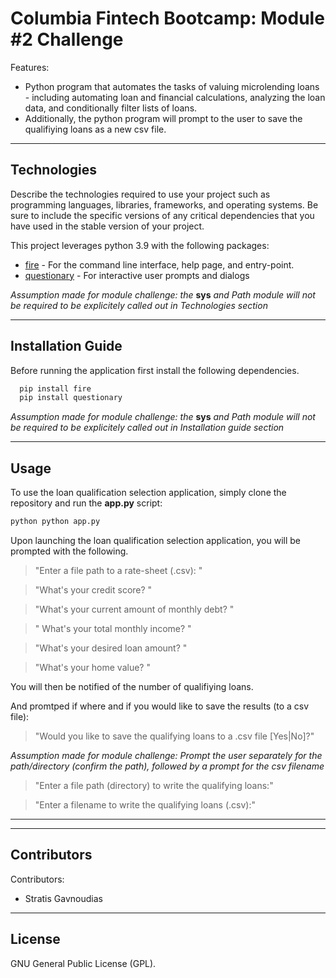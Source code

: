 # Columbia Fintech Bootcamp: Module #2 Challenge

Features:
- Python program that automates the tasks of valuing microlending loans - including automating loan and financial calculations, analyzing the loan data, and conditionally filter lists of loans.
- Additionally, the python program will prompt to the user to save the qualifiying loans as a new csv file.

---

## Technologies

Describe the technologies required to use your project such as programming languages, libraries, frameworks, and operating systems. Be sure to include the specific versions of any critical dependencies that you have used in the stable version of your project.

This project leverages python 3.9 with the following packages:
* [fire](https://github.com/google/python-fire) - For the command line interface, help page, and entry-point.
* [questionary](https://github.com/tmbo/questionary) - For interactive user prompts and dialogs

*Assumption made for module challenge: the* **sys** *and Path module will not be required to be explicitely called out in Technologies section*

---

## Installation Guide

Before running the application first install the following dependencies.

```python
  pip install fire
  pip install questionary
```
*Assumption made for module challenge: the* **sys** *and Path module will not be required to be explicitely called out in Installation guide section*

---

## Usage

To use the loan qualification selection application, simply clone the repository and run the **app.py** script:

```python
python python app.py
```

Upon launching the loan qualification selection application, you will be prompted with the following.

> "Enter a file path to a rate-sheet (.csv): "


> "What's your credit score? "

> "What's your current amount of monthly debt? "

> " What's your total monthly income? "

> "What's your desired loan amount? "

> "What's your home value? "



You will then be notified of the number of qualifiying loans.



And promtped if where and if you would like to save the results (to a csv file):



> "Would you like to save the qualifying loans to a .csv file [Yes|No]?"


*Assumption made for module challenge: Prompt the user separately for the path/directory (confirm the path), followed by a prompt for the csv filename*

> "Enter a file path (directory) to write the qualifying loans:"

> "Enter a filename to write the qualifying loans (.csv):"



---
---

## Contributors

Contributors:
- Stratis Gavnoudias

---

## License

GNU General Public License (GPL).
